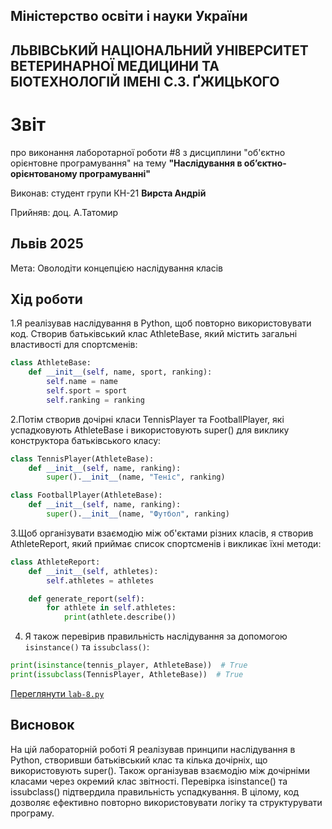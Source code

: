 ## Міністерство освіти і науки України

## ЛЬВІВСЬКИЙ НАЦІОНАЛЬНИЙ УНІВЕРСИТЕТ ВЕТЕРИНАРНОЇ МЕДИЦИНИ ТА БІОТЕХНОЛОГІЙ ІМЕНІ С.З. ҐЖИЦЬКОГО

# Звіт

про виконання лаборотарної роботи #8 з дисциплини "об'єктно орієнтовне програмування" на тему **"Наслідування в об’єктно-орієнтованому програмуванні"**


Виконав: студент групи КН-21 **Вирста Андрій**

Прийняв: доц. А.Татомир

## Львів 2025

Мета: Оволодіти концепцією наслідування класів


## Хід роботи

1.Я реалізував наслідування в Python, щоб повторно використовувати код. Створив батьківський клас AthleteBase, який містить загальні властивості для спортсменів:
```py
class AthleteBase:
    def __init__(self, name, sport, ranking):
        self.name = name
        self.sport = sport
        self.ranking = ranking
```
2.Потім створив дочірні класи TennisPlayer та FootballPlayer, які успадковують AthleteBase і використовують super() для виклику конструктора батьківського класу:
```py
class TennisPlayer(AthleteBase):
    def __init__(self, name, ranking):
        super().__init__(name, "Теніс", ranking)

class FootballPlayer(AthleteBase):
    def __init__(self, name, ranking):
        super().__init__(name, "Футбол", ranking)
```

3.Щоб організувати взаємодію між об'єктами різних класів, я створив AthleteReport, який приймає список спортсменів і викликає їхні методи:

```py
class AthleteReport:
    def __init__(self, athletes):
        self.athletes = athletes

    def generate_report(self):
        for athlete in self.athletes:
            print(athlete.describe())
```
4. Я також перевірив правильність наслідування за допомогою `isinstance()` та `issubclass()`:

```py
print(isinstance(tennis_player, AthleteBase))  # True
print(issubclass(TennisPlayer, AthleteBase))  # True
```

[Переглянути `lab-8.py`](./lab-8.py)

## Висновок

На цій лабораторній роботі Я  реалізував принципи наслідування в Python, створивши батьківський клас та кілька дочірніх, що використовують super(). Також організував взаємодію між дочірніми класами через окремий клас звітності. Перевірка isinstance() та issubclass() підтвердила правильність успадкування. В цілому, код дозволяє ефективно повторно використовувати логіку та структурувати програму. 
